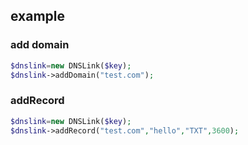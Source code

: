 
## example
### add domain
```php
$dnslink=new DNSLink($key);
$dnslink->addDomain("test.com");
```

### addRecord
```php
$dnslink=new DNSLink($key);
$dnslink->addRecord("test.com","hello","TXT",3600);
```

